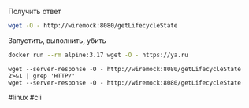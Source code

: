 Получить ответ
```bash
wget -O - http://wiremock:8080/getLifecycleState
```

Запустить, выполнить, убить
```bash
docker run --rm alpine:3.17 wget -O - https://ya.ru
```
```
wget --server-response -O - http://wiremock:8080/getLifecycleState 2>&1 | grep 'HTTP/' 
wget --server-response -O - http://wiremock:8080/getLifecycleState
```

#linux #cli